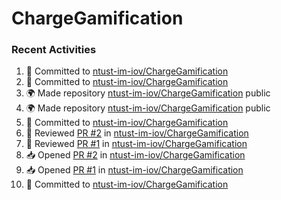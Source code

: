 # ChargeGamification

### Recent Activities
<!--START_SECTION:activity-->
1. 📝 Committed to [ntust-im-iov/ChargeGamification](https://github.com/ntust-im-iov/ChargeGamification/commit/b9097da9322461c990475bc6bc275d94eb1a2887)
2. 📝 Committed to [ntust-im-iov/ChargeGamification](https://github.com/ntust-im-iov/ChargeGamification/commit/eca59eaa0b7812e3e949cc4f44a072084053cf5d)
3. 🌍 Made repository [ntust-im-iov/ChargeGamification](https://github.com/ntust-im-iov/ChargeGamification) public
4. 🌍 Made repository [ntust-im-iov/ChargeGamification](https://github.com/ntust-im-iov/ChargeGamification) public
5. 📝 Committed to [ntust-im-iov/ChargeGamification](https://github.com/ntust-im-iov/ChargeGamification/commit/91d5f2569d56161bad7e64f57571deba974248f0)
6. 🔎 Reviewed [PR #2](https://github.com/ntust-im-iov/ChargeGamification/pull/2) in [ntust-im-iov/ChargeGamification](https://github.com/ntust-im-iov/ChargeGamification)
7. 🔎 Reviewed [PR #1](https://github.com/ntust-im-iov/ChargeGamification/pull/1) in [ntust-im-iov/ChargeGamification](https://github.com/ntust-im-iov/ChargeGamification)
8. 📥 Opened [PR #2](https://github.com/ntust-im-iov/ChargeGamification/pull/2) in [ntust-im-iov/ChargeGamification](https://github.com/ntust-im-iov/ChargeGamification)
9. 📥 Opened [PR #1](https://github.com/ntust-im-iov/ChargeGamification/pull/1) in [ntust-im-iov/ChargeGamification](https://github.com/ntust-im-iov/ChargeGamification)
10. 📝 Committed to [ntust-im-iov/ChargeGamification](https://github.com/ntust-im-iov/ChargeGamification/commit/eae4042ff27e4a9edaacb2e7a21b7edb8e60c258)
<!--END_SECTION:activity-->
